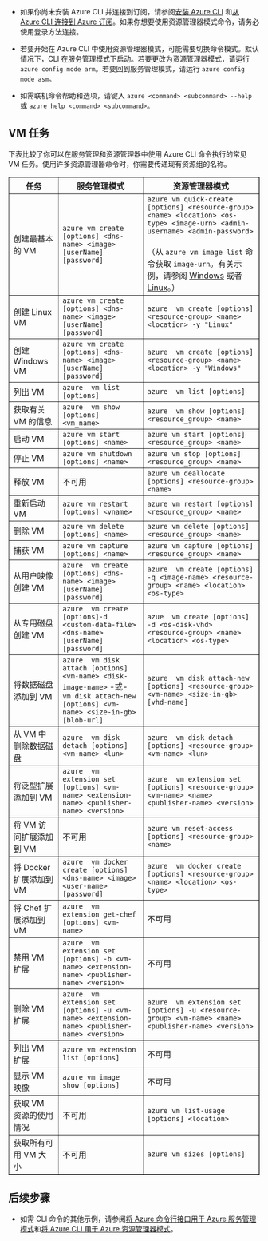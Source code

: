 
* 如果你尚未安装 Azure CLI 并连接到订阅，请参阅[安装 Azure CLI](/documentation/articles/xplat-cli-install/) 和[从 Azure CLI 连接到 Azure 订阅](/documentation/articles/xplat-cli-connect/)。如果你想要使用资源管理器模式命令，请务必使用登录方法连接。

* 若要开始在 Azure CLI 中使用资源管理器模式，可能需要切换命令模式。默认情况下，CLI 在服务管理模式下启动。若要更改为资源管理器模式，请运行 `azure config mode arm`。若要回到服务管理模式，请运行 `azure config mode asm`。

* 如需联机命令帮助和选项，请键入 `azure <command> <subcommand> --help` 或 `azure help <command> <subcommand>`。

## VM 任务
下表比较了你可以在服务管理和资源管理器中使用 Azure CLI 命令执行的常见 VM 任务。使用许多资源管理器命令时，你需要传递现有资源组的名称。

<table border="1"><thead><tr>
<th>任务 </th><th> 服务管理模式 </th><th> 资源管理器模式</th>
</tr></thead>
<tr>
<td>创建最基本的 VM </td><td> <code>azure vm create [options] &lt;dns-name&gt; &lt;image&gt; [userName] [password]</code> </td><td> <code>azure vm quick-create [options] &lt;resource-group&gt; &lt;name&gt; &lt;location&gt; &lt;os-type&gt; &lt;image-urn&gt; &lt;admin-username&gt; &lt;admin-password&gt;</code><br/><br/>（从 <code>azure vm image list</code> 命令获取 <code>image-urn</code>。有关示例，请参阅 <a href="/documentation/articles/virtual-machines-windows-cli-ps-findimage/">Windows</a> 或者 <a href="/documentation/articles/virtual-machines-linux-cli-ps-findimage/">Linux</a>。）</td>
</tr>
<tr>
<td>创建 Linux VM </td><td> <code>azure vm create [options] &lt;dns-name&gt; &lt;image&gt; [userName] [password]</code> </td><td> <code>azure  vm create [options] &lt;resource-group&gt; &lt;name&gt; &lt;location&gt; -y "Linux"</code></td>
</tr>
<tr>
<td>创建 Windows VM </td><td> <code>azure vm create [options] &lt;dns-name&gt; &lt;image&gt; [userName] [password]</code> </td><td> <code>azure  vm create [options] &lt;resource-group&gt; &lt;name&gt; &lt;location&gt; -y "Windows"</code></td>
</tr>
<tr>
<td>列出 VM </td><td> <code>azure  vm list [options]</code> </td><td> <code>azure  vm list [options]</code></td>
</tr>
<tr>
<td>获取有关 VM 的信息 </td><td> <code>azure  vm show [options] &lt;vm_name&gt;</code> </td><td> <code>azure  vm show [options] &lt;resource_group&gt; &lt;name&gt;</code></td>
</tr>
<tr>
<td>启动 VM </td><td> <code>azure vm start [options] &lt;name&gt;</code> </td><td> <code>azure vm start [options] &lt;resource_group&gt; &lt;name&gt;</code></td>
</tr>
<tr>
<td>停止 VM </td><td> <code>azure vm shutdown [options] &lt;name&gt;</code> </td><td> <code>azure vm stop [options] &lt;resource_group&gt; &lt;name&gt;</code></td>
</tr>
<tr>
<td>释放 VM </td><td> 不可用 </td><td> <code>azure vm deallocate [options] &lt;resource-group&gt; &lt;name&gt;</code></td>
</tr>
<tr>
<td>重新启动 VM </td><td> <code>azure vm restart [options] &lt;vname&gt;</code> </td><td> <code>azure vm restart [options] &lt;resource_group&gt; &lt;name&gt;</code></td>
</tr>
<tr>
<td>删除 VM </td><td> <code>azure vm delete [options] &lt;name&gt;</code> </td><td> <code>azure vm delete [options] &lt;resource_group&gt; &lt;name&gt;</code></td>
</tr>
<tr>
<td>捕获 VM </td><td> <code>azure vm capture [options] &lt;name&gt;</code> </td><td> <code>azure vm capture [options] &lt;resource_group&gt; &lt;name&gt;</code></td>
</tr>
<tr>
<td>从用户映像创建 VM </td><td> <code>azure  vm create [options] &lt;dns-name&gt; &lt;image&gt; [userName] [password]</code> </td><td> <code>azure  vm create [options] -q &lt;image-name&gt; &lt;resource-group&gt; &lt;name&gt; &lt;location&gt; &lt;os-type&gt;</code></td>
</tr>
<tr>
<td>从专用磁盘创建 VM </td><td> <code>azure  vm create [options]-d &lt;custom-data-file&gt; &lt;dns-name&gt; [userName] [password]</code> </td><td> <code>azue  vm create [options] -d &lt;os-disk-vhd&gt; &lt;resource-group&gt; &lt;name&gt; &lt;location&gt; &lt;os-type&gt;</code></td>
</tr>
<tr>
<td>将数据磁盘添加到 VM </td><td> <code>azure  vm disk attach [options] &lt;vm-name&gt; &lt;disk-image-name&gt;</code> -或- <br/> <code>vm disk attach-new [options] &lt;vm-name&gt; &lt;size-in-gb&gt; [blob-url]</code> </td><td> <code>azure  vm disk attach-new [options] &lt;resource-group&gt; &lt;vm-name&gt; &lt;size-in-gb&gt; [vhd-name]</code></td>
</tr>
<tr>
<td>从 VM 中删除数据磁盘 </td><td> <code>azure  vm disk detach [options] &lt;vm-name&gt; &lt;lun&gt;</code> </td><td> <code>azure  vm disk detach [options] &lt;resource-group&gt; &lt;vm-name&gt; &lt;lun&gt;</code></td>
</tr>
<tr>
<td>将泛型扩展添加到 VM </td><td> <code>azure  vm extension set [options] &lt;vm-name&gt; &lt;extension-name&gt; &lt;publisher-name&gt; &lt;version&gt;</code> </td><td> <code>azure  vm extension set [options] &lt;resource-group&gt; &lt;vm-name&gt; &lt;name&gt; &lt;publisher-name&gt; &lt;version&gt;</code></td>
</tr>
<tr>
<td>将 VM 访问扩展添加到 VM </td><td> 不可用 </td><td> <code>azure vm reset-access [options] &lt;resource-group&gt; &lt;name&gt;</code></td>
</tr>
<tr>
<td>将 Docker 扩展添加到 VM </td><td> <code>azure  vm docker create [options] &lt;dns-name&gt; &lt;image&gt; &lt;user-name&gt; [password]</code> </td><td> <code>azure  vm docker create [options] &lt;resource-group&gt; &lt;name&gt; &lt;location&gt; &lt;os-type&gt;</code></td>
</tr>
<tr>
<td>将 Chef 扩展添加到 VM </td><td> <code>azure  vm extension get-chef [options] &lt;vm-name&gt;</code> </td><td> 不可用</td>
</tr>
<tr>
<td>禁用 VM 扩展 </td><td> <code>azure  vm extension set [options] -b &lt;vm-name&gt; &lt;extension-name&gt; &lt;publisher-name&gt; &lt;version&gt;</code> </td><td> 不可用</td>
</tr>
<tr>
<td>删除 VM 扩展 </td><td> <code>azure  vm extension set [options] -u &lt;vm-name&gt; &lt;extension-name&gt; &lt;publisher-name&gt; &lt;version&gt;</code> </td><td> <code>azure  vm extension set [options] -u &lt;resource-group&gt; &lt;vm-name&gt; &lt;name&gt; &lt;publisher-name&gt; &lt;version&gt;</code></td>
</tr>
<tr>
<td>列出 VM 扩展 </td><td> <code>azure vm extension list [options]</code> </td><td> 不可用</td>
</tr>
<tr>
<td>显示 VM 映像 </td><td> <code>azure vm image show [options]</code> </td><td> 不可用</td>
</tr>
<tr>
<td>获取 VM 资源的使用情况 </td><td> 不可用 </td><td> <code>azure vm list-usage [options] &lt;location&gt;</code></td>
</tr>
<tr>
<td>获取所有可用 VM 大小 </td><td> 不可用 </td><td> <code>azure vm sizes [options]</code></td>
</tr>
</table>


## 后续步骤

* 如需 CLI 命令的其他示例，请参阅[将 Azure 命令行接口用于 Azure 服务管理模式](/documentation/articles/virtual-machines-command-line-tools/)和[将 Azure CLI 用于 Azure 资源管理器模式](/documentation/articles/azure-cli-arm-commands/)。
